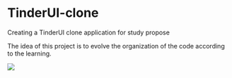 # TinderUI-clone
Creating a TinderUI clone application for study propose

The idea of this project is to evolve the organization of the code according to the learning.


![](https://im3.ezgif.com/tmp/ezgif-3-1be36fa686b3.gif)
